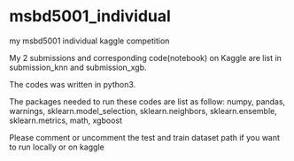 # msbd5001_individual
my msbd5001 individual kaggle competition
  
My 2 submissions and corresponding code(notebook) on Kaggle are list in submission_knn and submission_xgb.

The codes was written in python3.

The packages needed to run these codes are list as follow:
numpy,
pandas,
warnings,
sklearn.model_selection,
sklearn.neighbors,
sklearn.ensemble,
sklearn.metrics,
math,
xgboost

Please comment or uncomment the test and train dataset path if you want to run locally or on kaggle
